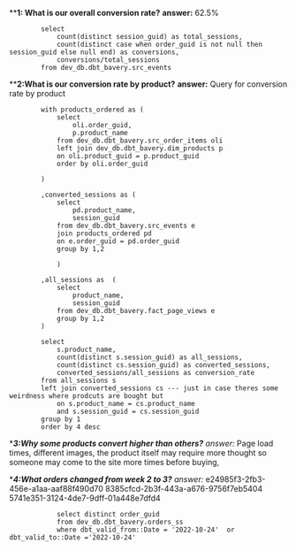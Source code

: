 

****1: What is our overall conversion rate?**
**answer:** 62.5%
   
            select
                count(distinct session_guid) as total_sessions,
                count(distinct case when order_guid is not null then session_guid else null end) as conversions,
                conversions/total_sessions
            from dev_db.dbt_bavery.src_events


****2:What is our conversion rate by product?**
**answer:** Query for conversion rate by product

            with products_ordered as (
                select
                    oli.order_guid,
                    p.product_name
                from dev_db.dbt_bavery.src_order_items oli
                left join dev_db.dbt_bavery.dim_products p
                on oli.product_guid = p.product_guid
                order by oli.order_guid

            )

            ,converted_sessions as (
                select
                    pd.product_name,
                    session_guid
                from dev_db.dbt_bavery.src_events e
                join products_ordered pd
                on e.order_guid = pd.order_guid
                group by 1,2

                )
                
            ,all_sessions as  (   
                select 
                    product_name,
                    session_guid
                from dev_db.dbt_bavery.fact_page_views e
                group by 1,2
            )

            select
                s.product_name,
                count(distinct s.session_guid) as all_sessions,
                count(distinct cs.session_guid) as converted_sessions,
                converted_sessions/all_sessions as conversion_rate
            from all_sessions s
            left join converted_sessions cs --- just in case theres some weirdness where prodcuts are bought but 
                on s.product_name = cs.product_name
                and s.session_guid = cs.session_guid
            group by 1
            order by 4 desc



****3:Why some products convert higher than others?**
*answer:** Page load times, different images, the product itself may require more thought so someone may come to the site more times before buying,  


****4:What orders changed from week 2 to 3?**
*answer:**
e24985f3-2fb3-456e-a1aa-aaf88f490d70
8385cfcd-2b3f-443a-a676-9756f7eb5404
5741e351-3124-4de7-9dff-01a448e7dfd4

                select distinct order_guid
                from dev_db.dbt_bavery.orders_ss
                where dbt_valid_from::Date = '2022-10-24'  or dbt_valid_to::Date ='2022-10-24' 